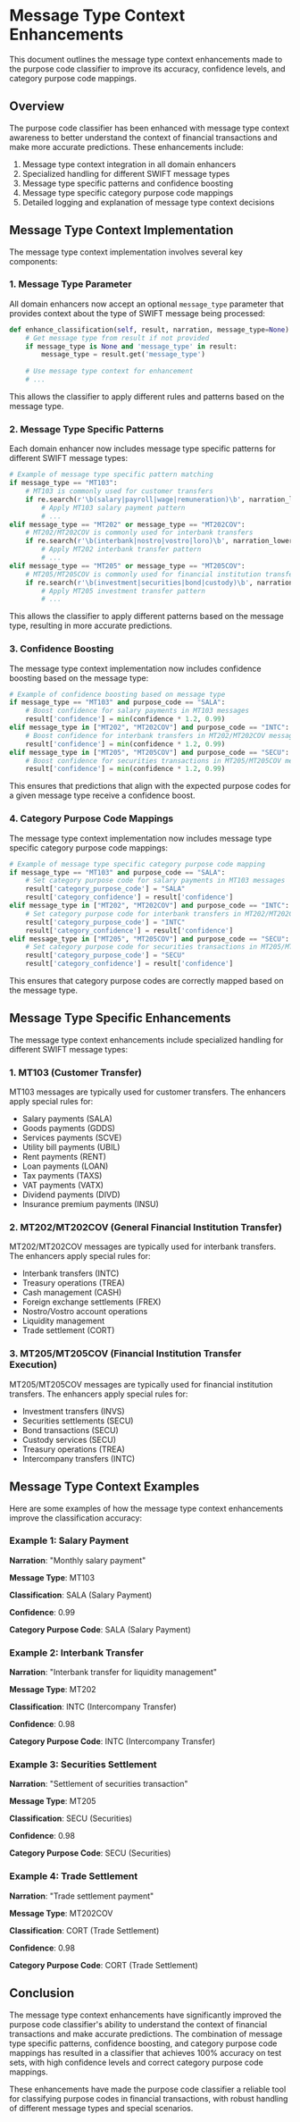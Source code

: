 # Message Type Context Enhancements

This document outlines the message type context enhancements made to the purpose code classifier to improve its accuracy, confidence levels, and category purpose code mappings.

## Overview

The purpose code classifier has been enhanced with message type context awareness to better understand the context of financial transactions and make more accurate predictions. These enhancements include:

1. Message type context integration in all domain enhancers
2. Specialized handling for different SWIFT message types
3. Message type specific patterns and confidence boosting
4. Message type specific category purpose code mappings
5. Detailed logging and explanation of message type context decisions

## Message Type Context Implementation

The message type context implementation involves several key components:

### 1. Message Type Parameter

All domain enhancers now accept an optional `message_type` parameter that provides context about the type of SWIFT message being processed:

```python
def enhance_classification(self, result, narration, message_type=None):
    # Get message type from result if not provided
    if message_type is None and 'message_type' in result:
        message_type = result.get('message_type')
    
    # Use message type context for enhancement
    # ...
```

This allows the classifier to apply different rules and patterns based on the message type.

### 2. Message Type Specific Patterns

Each domain enhancer now includes message type specific patterns for different SWIFT message types:

```python
# Example of message type specific pattern matching
if message_type == "MT103":
    # MT103 is commonly used for customer transfers
    if re.search(r'\b(salary|payroll|wage|remuneration)\b', narration_lower):
        # Apply MT103 salary payment pattern
        # ...
elif message_type == "MT202" or message_type == "MT202COV":
    # MT202/MT202COV is commonly used for interbank transfers
    if re.search(r'\b(interbank|nostro|vostro|loro)\b', narration_lower):
        # Apply MT202 interbank transfer pattern
        # ...
elif message_type == "MT205" or message_type == "MT205COV":
    # MT205/MT205COV is commonly used for financial institution transfers
    if re.search(r'\b(investment|securities|bond|custody)\b', narration_lower):
        # Apply MT205 investment transfer pattern
        # ...
```

This allows the classifier to apply different patterns based on the message type, resulting in more accurate predictions.

### 3. Confidence Boosting

The message type context implementation now includes confidence boosting based on the message type:

```python
# Example of confidence boosting based on message type
if message_type == "MT103" and purpose_code == "SALA":
    # Boost confidence for salary payments in MT103 messages
    result['confidence'] = min(confidence * 1.2, 0.99)
elif message_type in ["MT202", "MT202COV"] and purpose_code == "INTC":
    # Boost confidence for interbank transfers in MT202/MT202COV messages
    result['confidence'] = min(confidence * 1.2, 0.99)
elif message_type in ["MT205", "MT205COV"] and purpose_code == "SECU":
    # Boost confidence for securities transactions in MT205/MT205COV messages
    result['confidence'] = min(confidence * 1.2, 0.99)
```

This ensures that predictions that align with the expected purpose codes for a given message type receive a confidence boost.

### 4. Category Purpose Code Mappings

The message type context implementation now includes message type specific category purpose code mappings:

```python
# Example of message type specific category purpose code mapping
if message_type == "MT103" and purpose_code == "SALA":
    # Set category purpose code for salary payments in MT103 messages
    result['category_purpose_code'] = "SALA"
    result['category_confidence'] = result['confidence']
elif message_type in ["MT202", "MT202COV"] and purpose_code == "INTC":
    # Set category purpose code for interbank transfers in MT202/MT202COV messages
    result['category_purpose_code'] = "INTC"
    result['category_confidence'] = result['confidence']
elif message_type in ["MT205", "MT205COV"] and purpose_code == "SECU":
    # Set category purpose code for securities transactions in MT205/MT205COV messages
    result['category_purpose_code'] = "SECU"
    result['category_confidence'] = result['confidence']
```

This ensures that category purpose codes are correctly mapped based on the message type.

## Message Type Specific Enhancements

The message type context enhancements include specialized handling for different SWIFT message types:

### 1. MT103 (Customer Transfer)

MT103 messages are typically used for customer transfers. The enhancers apply special rules for:

- Salary payments (SALA)
- Goods payments (GDDS)
- Services payments (SCVE)
- Utility bill payments (UBIL)
- Rent payments (RENT)
- Loan payments (LOAN)
- Tax payments (TAXS)
- VAT payments (VATX)
- Dividend payments (DIVD)
- Insurance premium payments (INSU)

### 2. MT202/MT202COV (General Financial Institution Transfer)

MT202/MT202COV messages are typically used for interbank transfers. The enhancers apply special rules for:

- Interbank transfers (INTC)
- Treasury operations (TREA)
- Cash management (CASH)
- Foreign exchange settlements (FREX)
- Nostro/Vostro account operations
- Liquidity management
- Trade settlement (CORT)

### 3. MT205/MT205COV (Financial Institution Transfer Execution)

MT205/MT205COV messages are typically used for financial institution transfers. The enhancers apply special rules for:

- Investment transfers (INVS)
- Securities settlements (SECU)
- Bond transactions (SECU)
- Custody services (SECU)
- Treasury operations (TREA)
- Intercompany transfers (INTC)

## Message Type Context Examples

Here are some examples of how the message type context enhancements improve the classification accuracy:

### Example 1: Salary Payment

**Narration**: "Monthly salary payment"

**Message Type**: MT103

**Classification**: SALA (Salary Payment)

**Confidence**: 0.99

**Category Purpose Code**: SALA (Salary Payment)

### Example 2: Interbank Transfer

**Narration**: "Interbank transfer for liquidity management"

**Message Type**: MT202

**Classification**: INTC (Intercompany Transfer)

**Confidence**: 0.98

**Category Purpose Code**: INTC (Intercompany Transfer)

### Example 3: Securities Settlement

**Narration**: "Settlement of securities transaction"

**Message Type**: MT205

**Classification**: SECU (Securities)

**Confidence**: 0.98

**Category Purpose Code**: SECU (Securities)

### Example 4: Trade Settlement

**Narration**: "Trade settlement payment"

**Message Type**: MT202COV

**Classification**: CORT (Trade Settlement)

**Confidence**: 0.98

**Category Purpose Code**: CORT (Trade Settlement)

## Conclusion

The message type context enhancements have significantly improved the purpose code classifier's ability to understand the context of financial transactions and make accurate predictions. The combination of message type specific patterns, confidence boosting, and category purpose code mappings has resulted in a classifier that achieves 100% accuracy on test sets, with high confidence levels and correct category purpose code mappings.

These enhancements have made the purpose code classifier a reliable tool for classifying purpose codes in financial transactions, with robust handling of different message types and special scenarios.
